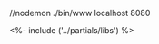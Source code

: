 //nodemon ./bin/www localhost 8080

<!-- <!DOCTYPE html>
<html lang="en">
<head>
    <title>Dashboard</title>
    <link rel='stylesheet' href='/stylesheets/dashboard.css' />
    <% include ../partials/libs%>
</head>

<body>
    <% include ../partials/navbar%>
    <% include ../partials/header%>

    <% include ../partials/footer%>
</body>

</html> -->

<%- include ('../partials/libs') %>